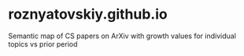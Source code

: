 # roznyatovskiy.github.io
Semantic map of CS papers on ArXiv with growth values for individual topics vs prior period
